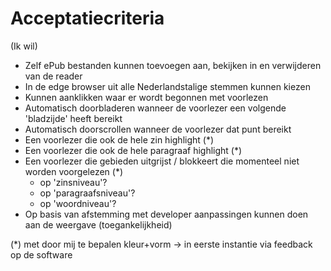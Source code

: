 # Acceptatiecriteria

(Ik wil)
- Zelf ePub bestanden kunnen toevoegen aan, bekijken in en verwijderen van de reader
- In de edge browser uit alle Nederlandstalige stemmen kunnen kiezen
- Kunnen aanklikken waar er wordt begonnen met voorlezen
- Automatisch doorbladeren wanneer de voorlezer een volgende 'bladzijde' heeft bereikt
- Automatisch doorscrollen wanneer de voorlezer dat punt bereikt
- Een voorlezer die ook de hele zin highlight (*)
- Een voorlezer die ook de hele paragraaf highlight (*)
- Een voorlezer die gebieden uitgrijst / blokkeert die momenteel niet worden voorgelezen (*)
  - op 'zinsniveau'?
  - op 'paragraafsniveau'?
  - op 'woordniveau'?
- Op basis van afstemming met developer aanpassingen kunnen doen aan de weergave (toegankelijkheid)


(*) met door mij te bepalen kleur+vorm -> in eerste instantie via feedback op de software
